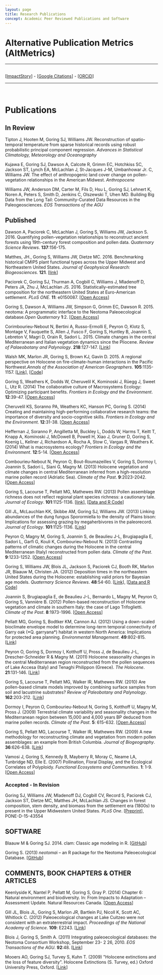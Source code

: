 ```yaml
---
layout: page
title: Research Publications
concept: Academic Peer Reviewed Publications and Software
---
```


<h1>Alternative Publication Metrics (AltMetrics)</h1>

<hr>
<br>
[<a href="https://impactstory.org/u/0000-0002-2700-4605">ImpactStory</a>] - [<a href="http://scholar.google.com/citations?user=Q3ekwgkAAAAJ&hl=en">Google Citations</a>] - [<a href="http://orcid.org/0000-0002-2700-4605">ORCiD</a>]
<hr>
<br>
<h1>Publications</h1>

<h2>In Review</h2>

<p class="hangingindent">
Tipton J, Hooten M, Goring SJ, Williams JW. Reconstruction of spatio-temporal temperature from sparse historical records using robust probabilistic principal component regression. <i>Advances in Statistical Climatology, Meteorology and Oceanography</i></p>

<p class="hangingindent">
 Kujawa E, Goring SJ, Dawson A, Calcote R, Grimm EC, Hotchkiss SC, Jackson ST, Lynch EA, McLachlan J, St-Jacques J-M, Umbanhowar Jr. C, Williams JW. The effect of anthropogenic land cover change on pollen-vegetation relationships in the American Midwest. <i>Anthropocene</i></p>

<p class="hangingindent">
Williams JW, Anderson DM, Carter M, Fils D, Hsu L, Goring SJ, Lehnert K, Noren A, Peters S, Smith D, Jenkins C, Olszewski T, Uhen MD. Building Big Data from the Long Tail: Community-Curated Data Resources in the Paleogeosciences. <i>EOS Transactions of the AGU</i>
</p>

<h2>Published</h2>

<p class="hangingindent">
Dawson A, Paciorek C, McLachlan J, Goring S, Williams JW, Jackson S. 2016. Quantifying pollen-vegetation relationships to reconstruct ancient forests using 19th-century forest composition and pollen data. <i>Quaternary Science Reviews</i>. <b>137</b>:156-175.</p>

<p class="hangingindent">
Matthes, JH., Goring S, Williams JW, Dietze MC. 2016. Benchmarking historical CMIP5 plant functional types across the Upper Midwest and Northeastern United States. <i>Journal of Geophysical Research: Biogeosciences</i>. <b>121</b>. [<a href="http://onlinelibrary.wiley.com/doi/10.1002/2015JG003175/abstract">link</a>]</p>

<p class="hangingindent">Paciorek C, Goring SJ, Thurman A, Cogbill C, Williams J, Mladenoff D, Peters JA, Zhu J, McLachlan JS. 2016. Statistically-estimated tree composition for the northeastern United States at Euro-American settlement. <i>PLoS ONE</i>. <b>11</b>: e0150087. [<a href="http://journals.plos.org/plosone/article?id=10.1371/journal.pone.0150087">Open Access</a>]</p>

<p class="hangingindent">Goring S, Dawson A, Williams JW, Simpson G, Grimm EC, Dawson R. 2015. neotoma: A programmatic interface to the Neotoma Paleoecological database.<i>Open Quaternary</i> <b>1</b>:2. [<a href="http://www.openquaternary.com/article/10.5334/oq.ab/">Open Access</a>]</p>

<p class="hangingindent">Corimbourieu-Nebout N, Bertini A, Russo-Ermolli E, Peyron O, Klotz S, Montage V, Fauquette S, Allen J, Fusco F, Goring S, Huntley B, Joannin S, Lebreton V, Magri D, Orain R, Sadori L.  2015. Climate changes in the central Mediterranean and Italian vegetation dynamics since the Pliocene. <i>Review of Palaeobotany and Palynology</i>. <b>218</b>:127-147. [<a href="http://www.sciencedirect.com/science/article/pii/S0034666715000433">Link</a>]</p>

<p class="hangingindent">Walsh MK, Marlon JR, Goring S, Brown KJ, Gavin D. 2015. A regional perspective on Holocene on fire-climate-human interactions in the Pacific Northwest.<i>Annals of the Association of American Geographers</i>. <b>105</b>:1135-1157. [<a href="http://www.tandfonline.com/doi/abs/10.1080/00045608.2015.1064457">Link</a>], [<a href="https://github.com/SimonGoring/Walsh_etal_PNWFire/tree/1.0">Code</a>]</p>

<p class="hangingindent">Goring S, Weathers K, Dodds W, Cheruvelil K, Kominoski J, Rüegg J, Sweet L, Utz R. (2014) The collaborative culture of Macrosystems Ecology: Optimizing participant benefits. <i>Frontiers in Ecology and the Environment</i>. <b>12</b>:39-47. [<a href="http://dx.doi.org/10.1890/120370">Open Access</a>]</p>

<p class="hangingindent">Cheruvelil KS, Soranno PA, Weathers KC, Hanson PC, Goring S. (2014) Creating and maintaining high-performing collaborative research teams: the importance of diversity and socio-cognitive skills. <i>Frontiers in Ecology and the Environment</i>. <b>12</b>:31-38. [<a href="http://dx.doi.org/10.1890/130001">Open Access</a>]</p>

<p class="hangingindent">Heffernan J, Soranno P, Angilletta M, Buckley L, Dodds W, Harms T, Keitt T, Knapp A, Kominoski J, McDowell B, Powell H, Xiao J, Gruner D, Goring S, Koenig L, Kellner J, Richardson A, Rocha A, Stow C, Vargas R, Weathers K. (2014) What is macrosystems ecology? <i>Frontiers in Ecology and the Environment</i>. <b>12</b>:5-14. [<a href="http://dx.doi.org/10.1890/130017">Open Access</a>]</p>

<p class="hangingindent">Combourieu-Nebout N, Peyron O, Bout-Roumazeilles V, Goring S, Dormoy I, Joannin S, Sadori L, Siani G, Magny M. (2013) Holocene vegetation and climate changes in central Mediterranean inferred from a high-resolution marine pollen record (Adriatic Sea). <i>Climate of the Past</i>. <b>9</b>:2023-2042. [<a href="http://www.clim-past.net/9/2023/2013/cp-9-2023-2013.html">Open Access</a>]</p>

<p class="hangingindent">Goring S, Lacourse T, Pellatt MG, Mathewes RW. (2013) Pollen assemblage richness does not reflect regional plant species richness: a cautionary tale.  <i>Journal of Ecology</i>. <b>101</b>:1125-1136. [<a href="http://onlinelibrary.wiley.com/doi/10.1111/1365-2745.12135/full">link</a>], [<a href="https://github.com/SimonGoring/GoringetalPollenRichness">Data and R Code</a>]</p>

<p class="hangingindent">Gill JL, McLauchlan KK, Skibbe AM, Goring SJ, Williams JW. (2013) Linking abundances of the dung fungus Sporormiella to the density of Plains bison: Implications for assessing grazing by megaherbivores in the paleorecord. <i>Journal of Ecology</i>. <b>101</b>:1125-1136. [<a href="http://dx.doi.org/10.1111/1365-2745.12130">Link</a>]</p>

<p class="hangingindent">Peyron O, Magny M, Goring S, Joannin S, de Beaulieu J-L, Brugiapaglia E, Sadori L, Garfi G, Kouli K, Combourieu-Nebout N.  (2013) Contrasting patterns of climatic changes during the Holocene in the central Mediterranean (Italy) reconstructed from pollen data.  <i>Climate of the Past</i>. <b>9</b>:1233-1252. [<a href="http://www.clim-past.net/9/1233/2013/cp-9-1233-2013.html">Open Access</a>]</p>

<p class="hangingindent">Goring S, Williams JW, Blois JL, Jackson S, Paciorek CJ, Booth RK, Marlon JR, Blaauw M, Christen JA. (2012)  Deposition times in the northeastern United States during the Holocene: establishing valid priors for Bayesian age models. <i>Quaternary Science Reviews</i>. <b>48</b>:54-60. [<a href="http://dx.doi.org/10.1016/j.quascirev.2012.05.019">Link</a>], [<a href="https://github.com/SimonGoring/Goringetal2012_Sedimentation">Data and R Code</a>]</p>

<p class="hangingindent">Joannin S, Brugiapaglia E, de Beaulieu J-L, Bernardo L, Magny M, Peyron O, Goring S, Vannière B. (2012)  Pollen-based reconstruction of Holocene vegetation and climate in southern Italy: the case of Lago Trifoglietti.  <i>Climate of the Past</i>. <b>8</b>:1973-1996. [<a href="http://www.clim-past.net/8/1973/2012/cp-8-1973-2012.html">Open Access</a>]</p>

<p class="hangingindent">Pellatt MG, Goring S, Bodtker KM, Cannon AJ. (2012) Using a down-scaled bioclimate envelope model to determine long-term temporal connectivity of Garry oak (*Q. garryana*) habitat in western North America: Implications for protected area planning. <i>Environmental Management</i>. <b>49</b>:802-815. [<a href="http://dx.doi.org/10.1007/s00267-012-9815-8">Link</a>]</p>

<p class="hangingindent">Peyron O, Goring S, Dormoy I, Kotthoff U, Pross J, de Beaulieu J-L, Drescher-Schneider R & Magny M. (2011) Holocene seasonality changes in the central Mediterranean region reconstructed from the pollen sequences of Lake Accesa (Italy) and Tenaghi Philippon (Greece). <i>The Holocene</i>. <b>21</b>:131-146. [<a href="http://hol.sagepub.com/content/21/1/131.short">Link</a>]</p>

<p class="hangingindent">Goring S, Lacourse T, Pellatt MG, Walker IR, Mathewes RW. (2010) Are pollen-based climate models improved by combining surface samples from soil and lacustrine substrates? <i>Review of Paleobotany and Palynology</i>. <b>162</b>:203-212. [<a href="http://dx.doi.org/10.1016/j.revpalbo.2010.06.014">Link</a>]</p>

<p class="hangingindent">Dormoy I, Peyron O, Combourieu-Nebout N, Goring S, Kotthoff U, Magny M, Pross J. (2009) Terrestrial climate variability and seasonality changes in the Mediterranean region between 15,000 and 4,000 years BP deduced from marine pollen records. <i>Climate of the Past</i>. <b>5</b>: 615-632. [<a href="http://dx.doi.org/10.5194/cp-5-615-2009">Open Access</a>]</p>

<p class="hangingindent">Goring S, Pellatt MG, Lacourse T, Walker IR, Mathewes RW. (2009) A new methodology for reconstructing climate and vegetation from modern pollen assemblages: an example from British Columbia. <i>Journal of Biogeography</i>. <b>36</b>:626-638. [<a href="http://dx.doi.org/10.1111/j.1365-2699.2008.02021.x">Link</a>]</p>

<p class="hangingindent">Vamosi J, Goring S, Kennedy B, Mayberry R, Moray C, Neame LA, Tunbridge ND, Elle E. (2007) Pollination, Floral Display, and the Ecological Correlates of Polyploidy. <i>Functional Ecosystems and Communities</i>. <b>1</b>: 1-9. [<a href="http://www.globalsciencebooks.info/JournalsSup/images/Sample/FEC_1%281%291-9.pdf">Open Access</a>]</p>

### Accepted - In Revision

<p class="hangingindent">Goring SJ, Williams JW, Mladenoff DJ, Cogbill CV, Record S, Paciorek CJ, Jackson ST, Dietze MC, Matthes JH, McLachlan JS. Changes in forest composition, stem density, and biomass from the settlement era (1800s) to present in the Upper Midwestern United States. <i>PLoS One</i>. [<a href="http://biorxiv.org/content/early/2015/09/11/026575">Preprint</a>], PONE-D-15-43554</p>

## SOFTWARE

<p class="hangingindent">Blaauw M & Goring SJ. 2014. clam: Classic age modeling in R. [<a href="https://github.com/SimonGoring/clam">GitHub</a>]</p>

<p class="hangingindent">Goring S. (2013)  <i>neotoma</i>i – an R package for the Neotoma Paleoecological Database.  [<a href="https://github.com/ropensci/neotoma">GitHub</a>]</p>


## COMMENTS, BOOK CHAPTERS & OTHER ARTICLES

<p class="hangingindent">Keenlyside K, Nantel P, Pellatt M, Goring S, Gray P.  (2014) Chapter 6: Natural environment and biodiversity.  In: From Impacts to Adaptation – Assessment Update.  Natural Resources Canada. [<a href="http://www.nrcan.gc.ca/sites/www.nrcan.gc.ca/files/earthsciences/pdf/assess/2014/pdf/Chapter6-Biodiversity_Eng.pdf">Open Access</a>]</p>

<p class="hangingindent">Gill JL, Blois JL, Goring S, Marlon JR, Bartlein PJ, Nicoll K, Scott AC, Whitlock C. (2012) Paleoecological changes at Lake Cuitzeo were not consistent with an extraterrestrial impact. <i>Proceedings of the National Academy of Science</i>. <b>109</b>: E2243. [<a href="http://www.pnas.org/content/109/34/E2243">Link</a>]</p>

<p class="hangingindent">Blois J, Goring S, Smith A.  (2011)  Integrating paleoecological databases: the Neotoma Consortium Workshop, September 23- 2 26, 2010.  <i>EOS Transactions of the AGU</i>. <b>92</b>:48. [<a href="http://ccr.aos.wisc.edu/resources/publications/pdfs/CCR_1018.pdf">Link</a>]</p>

<p class="hangingindent">Mooers AO, Goring SJ, Turvey S, Kuhn T. (2009) "Holocene extinctions and the loss of feature diversity". Holocene Extinctions (S. Turvey, ed.) Oxford University Press, Oxford. [<a href="http://www.sfu.ca/~amooers/papers/Mooers_etal_Holocene08.pdf">Link</a>]</p>